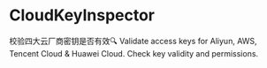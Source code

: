 # CloudKeyInspector
校验四大云厂商密钥是否有效🔍 Validate access keys for Aliyun, AWS, Tencent Cloud &amp; Huawei Cloud. Check key validity and permissions.
